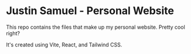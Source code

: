# Justin Samuel - Personal Website

This repo contains the files that make up my personal website. Pretty cool right?

It's created using Vite, React, and Tailwind CSS.
